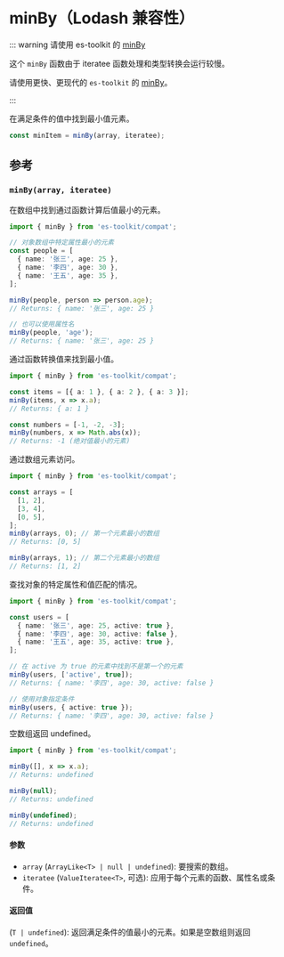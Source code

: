 # minBy（Lodash 兼容性）

::: warning 请使用 es-toolkit 的 [minBy](../../array/minBy.md)

这个 `minBy` 函数由于 iteratee 函数处理和类型转换会运行较慢。

请使用更快、更现代的 `es-toolkit` 的 [minBy](../../array/minBy.md)。

:::

在满足条件的值中找到最小值元素。

```typescript
const minItem = minBy(array, iteratee);
```

## 参考

### `minBy(array, iteratee)`

在数组中找到通过函数计算后值最小的元素。

```typescript
import { minBy } from 'es-toolkit/compat';

// 对象数组中特定属性最小的元素
const people = [
  { name: '张三', age: 25 },
  { name: '李四', age: 30 },
  { name: '王五', age: 35 },
];

minBy(people, person => person.age);
// Returns: { name: '张三', age: 25 }

// 也可以使用属性名
minBy(people, 'age');
// Returns: { name: '张三', age: 25 }
```

通过函数转换值来找到最小值。

```typescript
import { minBy } from 'es-toolkit/compat';

const items = [{ a: 1 }, { a: 2 }, { a: 3 }];
minBy(items, x => x.a);
// Returns: { a: 1 }

const numbers = [-1, -2, -3];
minBy(numbers, x => Math.abs(x));
// Returns: -1 (绝对值最小的元素)
```

通过数组元素访问。

```typescript
import { minBy } from 'es-toolkit/compat';

const arrays = [
  [1, 2],
  [3, 4],
  [0, 5],
];
minBy(arrays, 0); // 第一个元素最小的数组
// Returns: [0, 5]

minBy(arrays, 1); // 第二个元素最小的数组
// Returns: [1, 2]
```

查找对象的特定属性和值匹配的情况。

```typescript
import { minBy } from 'es-toolkit/compat';

const users = [
  { name: '张三', age: 25, active: true },
  { name: '李四', age: 30, active: false },
  { name: '王五', age: 35, active: true },
];

// 在 active 为 true 的元素中找到不是第一个的元素
minBy(users, ['active', true]);
// Returns: { name: '李四', age: 30, active: false }

// 使用对象指定条件
minBy(users, { active: true });
// Returns: { name: '李四', age: 30, active: false }
```

空数组返回 undefined。

```typescript
import { minBy } from 'es-toolkit/compat';

minBy([], x => x.a);
// Returns: undefined

minBy(null);
// Returns: undefined

minBy(undefined);
// Returns: undefined
```

#### 参数

- `array` (`ArrayLike<T> | null | undefined`): 要搜索的数组。
- `iteratee` (`ValueIteratee<T>`, 可选): 应用于每个元素的函数、属性名或条件。

#### 返回值

(`T | undefined`): 返回满足条件的值最小的元素。如果是空数组则返回 `undefined`。
